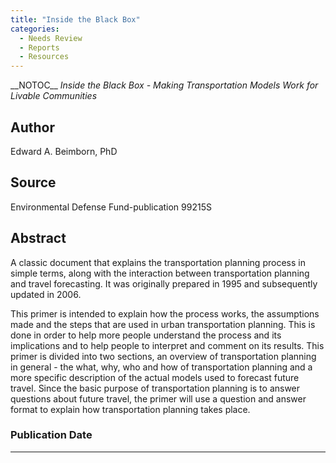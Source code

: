 ```yaml
---
title: "Inside the Black Box"
categories:
  - Needs Review
  - Reports
  - Resources
---
```


\_\_NOTOC\_\_
*Inside the Black Box - Making Transportation Models Work for Livable Communities*

Author
------

Edward A. Beimborn, PhD

Source
------

Environmental Defense Fund-publication 99215S

Abstract
--------

A classic document that explains the transportation planning process in simple terms, along with the interaction between transportation planning and travel forecasting. It was originally prepared in 1995 and subsequently updated in 2006.

This primer is intended to explain how the process works, the assumptions made and the steps that are used in urban transportation planning. This is done in order to help more people understand the process and its implications and to help people to interpret and comment on its results. This primer is divided into two sections, an overview of transportation planning in general - the what, why, who and how of transportation planning and a more specific description of the actual models used to forecast future travel. Since the basic purpose of transportation planning is to answer questions about future travel, the primer will use a question and answer format to explain how transportation planning takes place.

### Publication Date

------------------------------------------------------------------------

